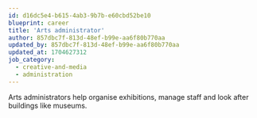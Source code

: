 ```yaml
---
id: d16dc5e4-b615-4ab3-9b7b-e60cbd52be10
blueprint: career
title: 'Arts administrator'
author: 857dbc7f-813d-48ef-b99e-aa6f80b770aa
updated_by: 857dbc7f-813d-48ef-b99e-aa6f80b770aa
updated_at: 1704627312
job_category:
  - creative-and-media
  - administration
---
```

Arts administrators help organise exhibitions, manage staff and look after buildings like museums.